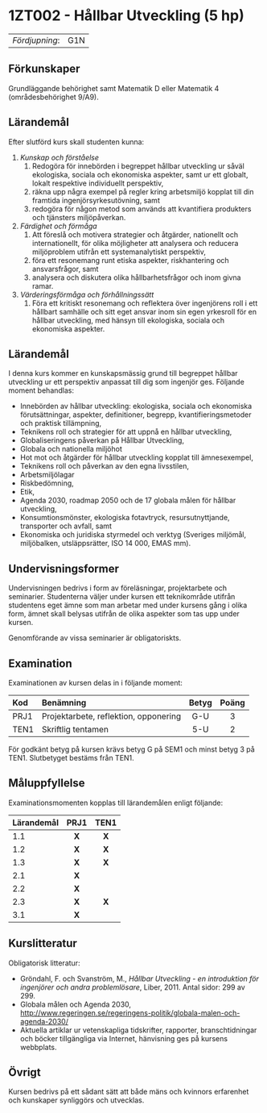 # 1ZT002 - Hållbar Utveckling (5 hp)

|     |     |
| --- | --- | 
| *Fördjupning*: | G1N | 

## Förkunskaper

Grundläggande behörighet samt Matematik D eller Matematik 4 (områdesbehörighet 9/A9). 

## Lärandemål

Efter slutförd kurs skall studenten kunna:

1. *Kunskap och förståelse*
    1. Redogöra för innebörden i begreppet hållbar utveckling ur såväl ekologiska, sociala och ekonomiska aspekter, samt ur ett globalt, lokalt respektive individuellt perspektiv, 
    2. räkna upp några exempel på regler kring arbetsmiljö kopplat till din framtida ingenjörsyrkesutövning, samt
    3. redogöra för någon metod som används att kvantifiera produkters och tjänsters miljöpåverkan.
2. *Färdighet och förmåga*
    1. Att föreslå och motivera strategier och åtgärder, nationellt och internationellt, för olika möjligheter att analysera och reducera miljöproblem utifrån ett systemanalytiskt perspektiv,
    2. föra ett resonemang runt etiska aspekter, riskhantering och ansvarsfrågor, samt
    3. analysera och diskutera olika hållbarhetsfrågor och inom givna ramar.
3. *Värderingsförmåga och förhållningssätt*
    1. Föra ett kritiskt resonemang och reflektera över ingenjörens roll i ett hållbart samhälle och sitt eget ansvar inom sin egen yrkesroll för en hållbar utveckling, med hänsyn till ekologiska, sociala och ekonomiska aspekter.

## Lärandemål

I denna kurs kommer en kunskapsmässig grund till begreppet hållbar utveckling ur ett perspektiv anpassat till dig som ingenjör ges. Följande moment behandlas:

- Innebörden av hållbar utveckling: ekologiska, sociala och ekonomiska förutsättningar, aspekter, definitioner, begrepp, kvantifieringsmetoder och praktisk tillämpning,
- Teknikens roll och strategier för att uppnå en hållbar utveckling,
- Globaliseringens påverkan på Hållbar Utveckling,
- Globala och nationella miljöhot 
- Hot mot och åtgärder för hållbar utveckling kopplat till ämnesexempel, 
- Teknikens roll och påverkan av den egna livsstilen,
- Arbetsmiljölagar
- Riskbedömning,
- Etik,
- Agenda 2030, roadmap 2050 och de 17 globala målen för hållbar utveckling,
- Konsumtionsmönster, ekologiska fotavtryck, resursutnyttjande, transporter och avfall, samt
- Ekonomiska och juridiska styrmedel och verktyg (Sveriges miljömål, miljöbalken, utsläppsrätter, ISO 14 000, EMAS mm).

## Undervisningsformer

Undervisningen bedrivs i form av föreläsningar, projektarbete och seminarier. Studenterna väljer under kursen ett teknikområde utifrån studentens eget ämne som man arbetar med under kursens gång i olika form, ämnet skall belysas utifrån de olika aspekter som tas upp under kursen.

Genomförande av vissa seminarier är obligatoriskts.

## Examination

Examinationen av kursen delas in i följande moment:

| Kod  | Benämning                             | Betyg | Poäng |  
| :--- | :--------------------                 | :---: | :---: |  
| PRJ1 | Projektarbete, reflektion, opponering | G-U   | 3     |  
| TEN1 | Skriftlig tentamen                    | 5-U   | 2     |  

För godkänt betyg på kursen krävs betyg G på SEM1 och minst betyg 3 på TEN1. Slutbetyget bestäms från TEN1.

## Måluppfyllelse

Examinationsmomenten kopplas till lärandemålen enligt följande:

| Lärandemål  | PRJ1  | TEN1  |  
| :---------- | :---: | :---: |  
| 1.1         | **X** | **X** |  
| 1.2         | **X** | **X** |  
| 1.3         | **X** | **X** |  
| 2.1         | **X** |       |  
| 2.2         | **X** |       |  
| 2.3         | **X** | **X** |  
| 3.1         | **X** |       |  


## Kurslitteratur

Obligatorisk litteratur: 

- Gröndahl, F. och Svanström, M., *Hållbar Utveckling - en introduktion för ingenjörer och andra problemlösare*, Liber, 2011. Antal sidor: 299 av 299.
- Globala målen och Agenda 2030, http://www.regeringen.se/regeringens-politik/globala-malen-och-agenda-2030/ 
- Aktuella artiklar ur vetenskapliga tidskrifter, rapporter, branschtidningar och böcker tillgängliga via Internet, hänvisning ges på kursens webbplats.

## Övrigt

Kursen bedrivs på ett sådant sätt att både mäns och kvinnors erfarenhet och kunskaper synliggörs och utvecklas.

